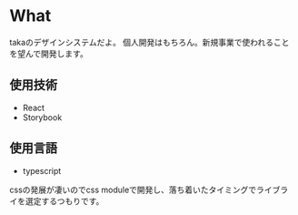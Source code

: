 # What

takaのデザインシステムだよ。
個人開発はもちろん。新規事業で使われることを望んで開発します。

## 使用技術
- React
- Storybook

## 使用言語
- typescript


cssの発展が凄いのでcss moduleで開発し、落ち着いたタイミングでライブライを選定するつもりです。

